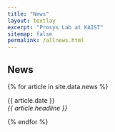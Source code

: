```yaml
---
title: "News"
layout: textlay
excerpt: "Prosys Lab at KAIST"
sitemap: false
permalink: /allnews.html
---
```


## News

{% for article in site.data.news %}
<p>
{{ article.date }} <br>
<em> {{ article.headline }} </em></p>
{% endfor %}
